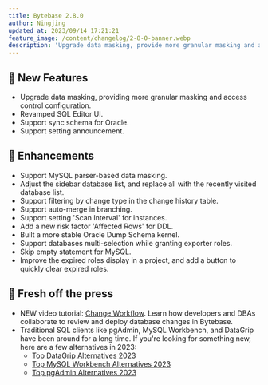 ```yaml
---
title: Bytebase 2.8.0
author: Ningjing
updated_at: 2023/09/14 17:21:21
feature_image: /content/changelog/2-8-0-banner.webp
description: 'Upgrade data masking, provide more granular masking and access control configuration. Revamped SQL Editor UI.'
---
```


## 🚀 New Features

- Upgrade data masking, providing more granular masking and access control configuration.
- Revamped SQL Editor UI.
- Support sync schema for Oracle.
- Support setting announcement.

## 🎄 Enhancements

- Support MySQL parser-based data masking.
- Adjust the sidebar database list, and replace all with the recently visited database list.
- Support filtering by change type in the change history table.
- Support auto-merge in branching.
- Support setting 'Scan Interval' for instances.
- Add a new risk factor 'Affected Rows' for DDL.
- Built a more stable Oracle Dump Schema kernel.
- Support databases multi-selection while granting exporter roles.
- Skip empty statement for MySQL.
- Improve the expired roles display in a project, and add a button to quickly clear expired roles.

## 📰 Fresh off the press

- NEW video tutorial: [Change Workflow](https://youtu.be/RYMuX3rgPbE?si=GA0sWW1DDtQBOkuu). Learn how developers and DBAs collaborate to review and deploy database changes in Bytebase.
- Traditional SQL clients like pgAdmin, MySQL Workbench, and DataGrip have been around for a long time. If you're looking for something new, here are a few alternatives in 2023:
  - [Top DataGrip Alternatives 2023](/blog/top-datagrip-alternative/)
  - [Top MySQL Workbench Alternatives 2023](/blog/top-mysql-workbench-alternative/)
  - [Top pgAdmin Alternatives 2023](/blog/top-pgadmin-alternative/)

<IncludeBlock url="/docs/get-started/install/install-upgrade"></IncludeBlock>
